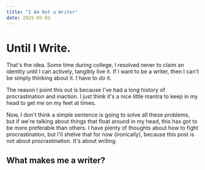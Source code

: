 ```yaml
---
title: "I Am Not a Writer"
date: 2025-05-03
---
```


# Until I Write.

That's the idea. Some time during college, I resolved never to claim an identity until I can actively, tangibly live it. If I want to be a writer, then I can't be simply thinking about it. I have to *do* it.

The reason I point this out is because I've had a long history of procrastination and inaction. I just think it's a nice little mantra to keep in my head to get me on my feet at times.

Now, I don't think a simple sentence is going to solve all these problems, but if we're talking about things that float around in my head, this has got to be more preferable than others. I have plenty of thoughts about how to fight procrastination, but I'll shelve that for now (ironically), because this post is not about procrastination. It's about writing.

## What makes me a writer?

